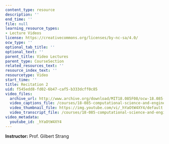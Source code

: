 ```yaml
---
content_type: resource
description: ''
end_time: ''
file: null
learning_resource_types:
- Lecture Videos
license: https://creativecommons.org/licenses/by-nc-sa/4.0/
ocw_type: ''
optional_tab_title: ''
optional_text: ''
parent_title: Video Lectures
parent_type: CourseSection
related_resources_text: ''
resource_index_text: ''
resourcetype: Video
start_time: ''
title: Recitation 2
uid: f545edd8-fd02-6b47-caf5-b333dcff0c85
video_files:
  archive_url: http://www.archive.org/download/MIT18.085F08/ocw-18.085-f08-rec02_300k.mp4
  video_captions_file: /courses/18-085-computational-science-and-engineering-i-fall-2008/80bc3a738df35ec0bc5d12f2088a1cbb_hYaOtW4XY4.vtt
  video_thumbnail_file: https://img.youtube.com/vi/_hYaOtW4XY4/default.jpg
  video_transcript_file: /courses/18-085-computational-science-and-engineering-i-fall-2008/70b28cc258b35b598364503f7813f0f0_hYaOtW4XY4.pdf
video_metadata:
  youtube_id: _hYaOtW4XY4
---
```


**Instructor:** Prof. Gilbert Strang

